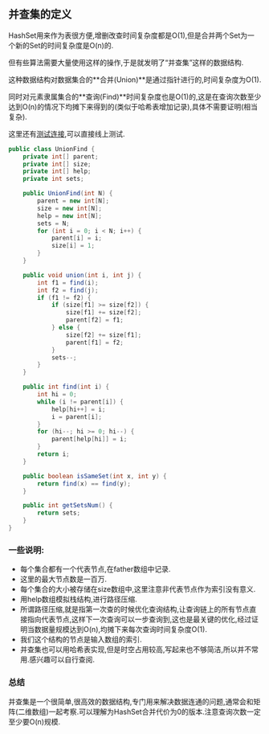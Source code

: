 ## 并查集的定义

HashSet用来作为表很方便,增删改查时间复杂度都是O(1),但是合并两个Set为一个新的Set的时间复杂度是O(n)的.

但有些算法需要大量使用这样的操作,于是就发明了“并查集”这样的数据结构.

这种数据结构对数据集合的**合并(Union)**是通过指针进行的,时间复杂度为O(1).

同时对元素隶属集合的**查询(Find)**时间复杂度也是O(1)的,这是在查询次数至少达到O(n)的情况下均摊下来得到的(类似于哈希表增加记录),具体不需要证明(相当复杂).

这里还有[测试连接](https://www.nowcoder.com/questionTerminal/e7ed657974934a30b2010046536a5372),可以直接线上测试.

```java
public class UnionFind {
    private int[] parent;
    private int[] size;
    private int[] help;
    private int sets;

    public UnionFind(int N) {
        parent = new int[N];
        size = new int[N];
        help = new int[N];
        sets = N;
        for (int i = 0; i < N; i++) {
            parent[i] = i;
            size[i] = 1;
        }
    }

    public void union(int i, int j) {
        int f1 = find(i);
        int f2 = find(j);
        if (f1 != f2) {
            if (size[f1] >= size[f2]) {
                size[f1] += size[f2];
                parent[f2] = f1;
            } else {
                size[f2] += size[f1];
                parent[f1] = f2;
            }
            sets--;
        }
    }

    public int find(int i) {
        int hi = 0;
        while (i != parent[i]) {
            help[hi++] = i;
            i = parent[i];
        }
        for (hi--; hi >= 0; hi--) {
            parent[help[hi]] = i;
        }
        return i;
    }

    public boolean isSameSet(int x, int y) {
        return find(x) == find(y);
    }

    public int getSetsNum() {
        return sets;
    }
}
```

### 一些说明:

- 每个集合都有一个代表节点,在father数组中记录.
- 这里的最大节点数是一百万.
- 每个集合的大小被存储在size数组中,这里注意非代表节点作为索引没有意义.
- 用help数组模拟栈结构,进行路径压缩.
- 所谓路径压缩,就是指第一次查的时候优化查询结构,让查询链上的所有节点直接指向代表节点,这样下一次查询可以一步查询到,这也是最关键的优化,经过证明当数据量规模达到O(n),均摊下来每次查询时间复杂度O(1).
- 我们这个结构的节点是输入数组的索引.
- 并查集也可以用哈希表实现,但是时空占用较高,写起来也不够简洁,所以并不常用.感兴趣可以自行查阅.

### 总结

并查集是一个很简单,很高效的数据结构,专门用来解决数据连通的问题,通常会和矩阵(二维数组)一起考察.可以理解为HashSet合并代价为0的版本.注意查询次数一定至少要O(n)规模.